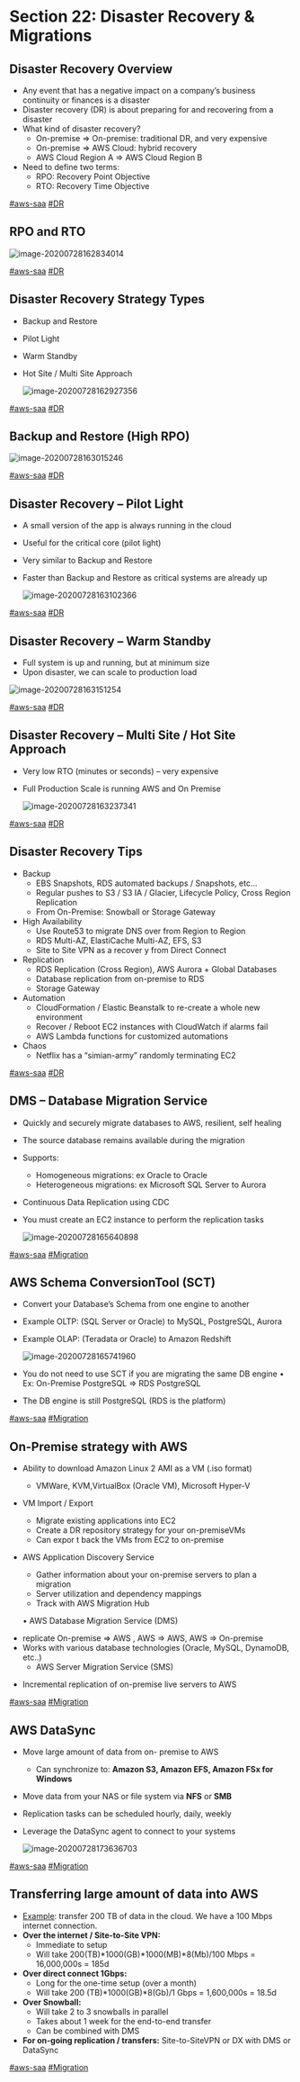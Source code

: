 # Section 22: Disaster Recovery & Migrations

## Disaster Recovery Overview

- Any event that has a negative impact on a company’s business continuity or finances is a disaster
- Disaster recovery (DR) is about preparing for and recovering from a disaster
- What kind of disaster recovery?
  - On-premise => On-premise: traditional DR, and very expensive
  - On-premise => AWS Cloud: hybrid recovery
  - AWS Cloud Region A => AWS Cloud Region B
- Need to define two terms:
  - RPO: Recovery Point Objective
  - RTO: Recovery Time Objective

[#aws-saa]() [#DR]()

## RPO and RTO

![image-20200728162834014](./images/image-20200728162834014.png)

[#aws-saa]() [#DR]()

## Disaster Recovery Strategy Types

- Backup and Restore

- Pilot Light

- Warm Standby

- Hot Site / Multi Site Approach

  ![image-20200728162927356](./images/image-20200728162927356.png)

  

[#aws-saa]() [#DR]()

## Backup and Restore (High RPO)

![image-20200728163015246](./images/image-20200728163015246.png)

[#aws-saa]() [#DR]()

## Disaster Recovery – Pilot Light

- A small version of the app is always running in the cloud

- Useful for the critical core (pilot light)

- Very similar to Backup and Restore

- Faster than Backup and Restore as critical systems are already up

  ![image-20200728163102366](./images/image-20200728163102366.png)

[#aws-saa]() [#DR]()

## Disaster Recovery – Warm Standby

* Full system is up and running, but at minimum size
* Upon disaster, we can scale to production load

![image-20200728163151254](./images/image-20200728163151254.png)

[#aws-saa]() [#DR]()

## Disaster Recovery – Multi Site / Hot Site Approach

* Very low RTO (minutes or seconds) – very expensive

* Full Production Scale is running AWS and On Premise

  ![image-20200728163237341](./images/image-20200728163237341.png)

[#aws-saa]() [#DR]()

## Disaster Recovery Tips

- Backup
  - EBS Snapshots, RDS automated backups / Snapshots, etc...
  - Regular pushes to S3 / S3 IA / Glacier, Lifecycle Policy, Cross Region Replication
  - From On-Premise: Snowball or Storage Gateway
- High Availability
  - Use Route53 to migrate DNS over from Region to Region
  - RDS Multi-AZ, ElastiCache Multi-AZ, EFS, S3
  - Site to Site VPN as a recover y from Direct Connect
- Replication
  - RDS Replication (Cross Region), AWS Aurora + Global Databases
  - Database replication from on-premise to RDS
  - Storage Gateway
- Automation
  - CloudFormation / Elastic Beanstalk to re-create a whole new environment
  - Recover / Reboot EC2 instances with CloudWatch if alarms fail
  - AWS Lambda functions for customized automations
- Chaos
  - Netflix has a “simian-army” randomly terminating EC2

[#aws-saa]() [#DR]()

## DMS – Database Migration Service

- Quickly and securely migrate databases to AWS, resilient, self healing

- The source database remains available during the migration

- Supports:

  - Homogeneous migrations: ex Oracle to Oracle
  - Heterogeneous migrations: ex Microsoft SQL Server to Aurora

- Continuous Data Replication using CDC

- You must create an EC2 instance to perform the replication tasks

  ![image-20200728165640898](./images/image-20200728165640898.png)

[#aws-saa]() [#Migration]()

## AWS Schema ConversionTool (SCT)

* Convert your Database’s Schema from one engine to another

* Example OLTP: (SQL Server or Oracle) to MySQL, PostgreSQL, Aurora

* Example OLAP: (Teradata or Oracle) to Amazon Redshift

  ![image-20200728165741960](./images/image-20200728165741960.png)

* You do not need to use SCT if you are migrating the same DB engine • Ex: On-Premise PostgreSQL => RDS PostgreSQL
* The DB engine is still PostgreSQL (RDS is the platform)

[#aws-saa]() [#Migration]()

## On-Premise strategy with AWS

* Ability to download Amazon Linux 2 AMI as a VM (.iso format)
  
  * VMWare, KVM,VirtualBox (Oracle VM), Microsoft Hyper-V
* VM Import / Export
  * Migrate existing applications into EC2
  * Create a DR repository strategy for your on-premiseVMs
  * Can expor t back the VMs from EC2 to on-premise

* AWS Application Discovery Service
  * Gather information about your on-premise servers to plan a migration
  * Server utilization and dependency mappings
  * Track with AWS Migration Hub

  • AWS Database Migration Service (DMS)

- replicate On-premise => AWS , AWS => AWS, AWS => On-premise
- Works with various database technologies (Oracle, MySQL, DynamoDB, etc..)
  * AWS Server Migration Service (SMS)

* Incremental replication of on-premise live servers to AWS

[#aws-saa]() [#Migration]()

## AWS DataSync

- Move large amount of data from on- premise to AWS

  - Can synchronize to: **Amazon S3, Amazon EFS, Amazon FSx for Windows**

- Move data from your NAS or file system via **NFS** or **SMB**

- Replication tasks can be scheduled hourly, daily, weekly

- Leverage the DataSync agent to connect to your systems

  ![image-20200728173636703](./images/image-20200728173636703.png)

[#aws-saa]() [#Migration]()

## Transferring large amount of data into AWS

- <u>Example</u>: transfer 200 TB of data in the cloud. We have a 100 Mbps internet connection.
- **Over the internet / Site-to-Site VPN:**
  * Immediate to setup
  * Will take 200(TB)*1000(GB)*1000(MB)*8(Mb)/100 Mbps = 16,000,000s = 185d
- **Over direct connect 1Gbps:**
  * Long for the one-time setup (over a month)
  * Will take 200 (TB)*1000(GB)*8(Gb)/1 Gbps = 1,600,000s = 18.5d
- **Over Snowball:**
  * Will take 2 to 3 snowballs in parallel
  * Takes about 1 week for the end-to-end transfer
  * Can be combined with DMS
- **For on-going replication / transfers:** Site-to-SiteVPN or DX with DMS or DataSync

[#aws-saa]() [#Migration]()
